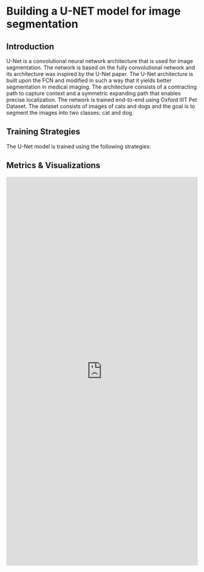 # Building a U-NET model for image segmentation

## Introduction
U-Net is a convolutional neural network architecture that is used for image segmentation. The network is based on the fully convolutional network and its architecture was inspired by the U-Net paper. The U-Net architecture is built upon the FCN and modified in such a way that it yields better segmentation in medical imaging. The architecture consists of a contracting path to capture context and a symmetric expanding path that enables precise localization. The network is trained end-to-end using Oxford IIIT Pet Dataset. The dataset consists of images of cats and dogs and the goal is to segment the images into two classes: cat and dog.

## Training Strategies

The U-Net model is trained using the following strategies:




## Metrics & Visualizations

<iframe src="https://wandb.ai/akv1000/s22-unet-vae/reports/U-Net-from-Scratch---Vmlldzo4ODUyMjI0" style="border:none;height:1024px;width:100%">